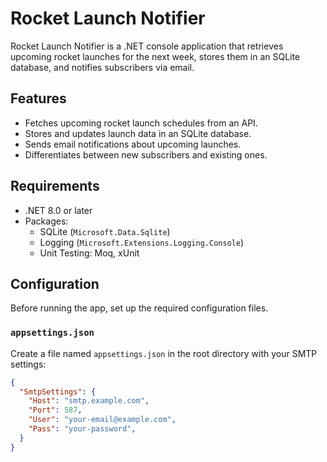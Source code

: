 # Rocket Launch Notifier  

Rocket Launch Notifier is a .NET console application that retrieves upcoming rocket launches for the next week, stores them in an SQLite database, and notifies subscribers via email.

## Features  
- Fetches upcoming rocket launch schedules from an API.  
- Stores and updates launch data in an SQLite database.  
- Sends email notifications about upcoming launches.  
- Differentiates between new subscribers and existing ones.  

## Requirements  
- .NET 8.0 or later  
- Packages:  
  - SQLite (`Microsoft.Data.Sqlite`)  
  - Logging (`Microsoft.Extensions.Logging.Console`)  
  - Unit Testing: Moq, xUnit  

## Configuration  
Before running the app, set up the required configuration files.  

### `appsettings.json`  
Create a file named `appsettings.json` in the root directory with your SMTP settings:  
```json
{
  "SmtpSettings": {
    "Host": "smtp.example.com",
    "Port": 587,
    "User": "your-email@example.com",
    "Pass": "your-password",
  }
}
